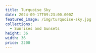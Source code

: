```yaml
---
title: Turquoise Sky
date: 2024-09-17T09:23:00.000Z
featured_image: /img/turquoise-sky.jpg
collections:
  - Sunrises and Sunsets
height: 36
width: 36
price: 2200
---
```

